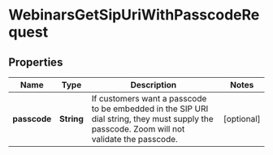 

# WebinarsGetSipUriWithPasscodeRequest


## Properties

| Name | Type | Description | Notes |
|------------ | ------------- | ------------- | -------------|
|**passcode** | **String** | If customers want a passcode to be embedded in the SIP URI dial string, they must supply the passcode. Zoom will not validate the passcode. |  [optional] |




